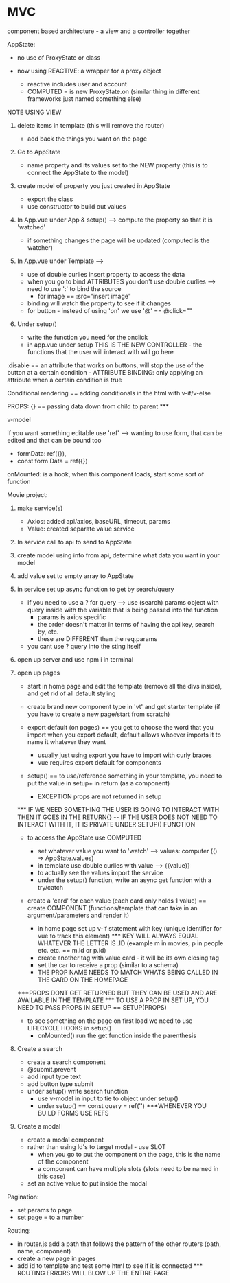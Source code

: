# MVC

<!-- SECTION Monday Notes -->
component based architecture - a view and a controller together 

AppState: 
- no use of ProxyState or class 

- now using REACTIVE: a wrapper for a proxy object 
    - reactive includes user and account 
    - COMPUTED = is new ProxyState.on (similar thing in different frameworks just named something else)


NOTE USING VIEW
1. delete items in template (this will remove the router)
    - add back the things you want on the page 

2. Go to AppState
    - name property and its values set to the NEW property (this is to connect the AppState to the model)

3. create model of property you just created in AppState 
    - export the class
    - use constructor to build out values 

4. In App.vue under App & setup() --> compute the property so that it is 'watched'
    - if something changes the page will be updated (computed is the watcher)

5. In App.vue under Template -->
    - use of double curlies insert property to access the data 
    - when you go to bind ATTRIBUTES you don't use double curlies  --> need to use ':' to bind the source 
        - for image == :src="insert image"
    - binding will watch the property to see if it changes 
    - for button  - instead of using 'on' we use '@' == @click=""

6. Under setup()
    - write the function you need for the onclick
    - in app.vue under setup THIS IS THE NEW CONTROLLER - the functions that the user will interact with will go here 


:disable == an attribute that works on buttons, will stop the use of the button at a certain condition 
    - ATTRIBUTE BINDING: only applying an attribute when a certain condition is true 

Conditional rendering == adding conditionals in the html with v-if/v-else


PROPS: {} == passing data down from child to parent ***

v-model 

if you want something editable use 'ref' --> wanting to use form, that can be edited and that can be bound too 
- formData: ref({}),
- const form Data = ref({})


onMounted: is a hook, when this component loads, start some sort of function 

<!-- SECTION Tuesday Notes -->
Movie project:

1. make service(s) 
    - Axios: added api/axios, baseURL, timeout, params 
    - Value: created separate value service 

2. In service call to api to send to AppState

3. create model using info from api, determine what data you want in your model 

4. add value set to empty array to AppState 

5. in service set up async function to get by search/query 
    - if you need to use a ? for query --> use (search) params object with query inside with the variable that is being passed into the function 
        - params is axios specific 
        - the order doesn't matter in terms of having the api key, search by, etc. 
        - these are DIFFERENT than the req.params
    - you cant use ? query into the sting itself 

6. open up server and use npm i in terminal 

7. open up pages 
    - start in home page and edit the template (remove all the divs inside), and get rid of all default styling 
    - create brand new component type in 'vt' and get starter template (if you have to create a new page/start from scratch)

    - export default (on pages) == you get to choose the word that you import when you export default, default allows whoever imports it to name it whatever they want 
        - usually just using export you have to import with curly braces 
        - vue requires export default for components 

    - setup() == to use/reference something in your template, you need to put the value in setup+ in return (as a component)
        - EXCEPTION props are not returned in setup 

    *** IF WE NEED SOMETHING THE USER IS GOING TO INTERACT WITH THEN IT GOES IN THE RETURN{} -- IF THE USER DOES NOT NEED TO INTERACT WITH IT, IT IS PRIVATE UNDER SETUP() FUNCTION

    - to access the AppState use COMPUTED 
        - set whatever value you want to 'watch' -->  values: computer (() => AppState.values)
        - in template use double curlies with value -->  {{value}}
        - to actually see the values import the service 
        - under the setup() function, write an async get function with a try/catch 

    - create a 'card' for each value (each card only holds 1 value) == create COMPONENT (functions/template that can take in an argument/parameters and render it)
        - in home page set up v-if statement with key (unique identifier for vue to track this element)
            *** KEY WILL ALWAYS EQUAL WHATEVER THE LETTER IS .ID (example m in movies, p in people etc. etc. == m.id or p.id)
        - create another tag with value card - it will be its own closing tag 
        - set the car to receive a prop (similar to a schema)
        - THE PROP NAME NEEDS TO MATCH WHATS BEING CALLED IN THE CARD ON THE HOMEPAGE

    ***PROPS DONT GET RETURNED BUT THEY CAN BE USED AND ARE AVAILABLE IN THE TEMPLATE
    *** TO USE A PROP IN SET UP, YOU NEED TO PASS PROPS IN SETUP == SETUP(PROPS)

    - to see something on the page on first load we need to use LIFECYCLE HOOKS in setup()
        - onMounted() run the get function inside the parenthesis 
        <!-- NOTE why is there a set of empty parenthesis inside the onMounted function to call the new function i.e. onMounted(() => function) -->
    

8. Create a search 
    - create a search component 
    - @submit.prevent
    - add input type text 
    - add button type submit 
    - under setup() write search function 
        - use v-model in input to tie to object under setup()
        - under setup() == const query = ref('')
        ***WHENEVER YOU BUILD FORMS USE REFS

9. Create a modal 
    - create a modal component 
    - rather than using Id's to target modal - use SLOT 
        - when you go to put the component on the page, this is the name of the component 
        - a component can have multiple slots (slots need to be named in this case)
    - set an active value to put inside the modal 



Pagination:
- set params to page 
- set page = to a number 

Routing: 
- in router.js add a path that follows the pattern of the other routers (path, name, component)
- create a new page in pages 
- add id to template and test some html to see if it is connected 
*** ROUTING ERRORS WILL BLOW UP THE ENTIRE PAGE 
